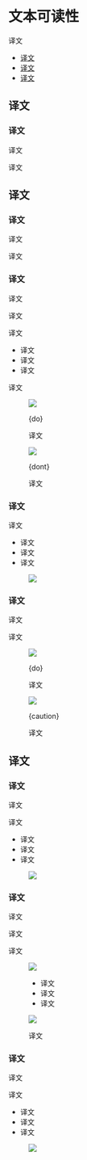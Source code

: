 <div class="article__intro">

[en]: <> (Text legibility)
# 文本可读性

[en]: <> (Color plays an important role in text legibility.)
译文

<nav>

[en]: <> (Legibility standards)
[en]: <> (Text backgrounds)
[en]: <> (Text types)
* [译文](#legibility-standards)
* [译文](#text-backgrounds) 
* [译文](#text-types) 

</nav></div><div class="article__body">

[en]: <> (Legibility standards)
<h2 id="legibility-standards">译文</h2>

[en]: <> (WCAG standards)
### 译文

[en]: <> (All text should be legible and meet accessibility standards. *The Web Content Accessibility Guidelines \(WCAG 2.0\)* level AA requires a 4.5.1 color contrast between text and background for normal text, and 3:1 to large text.)
译文

[en]: <> (To learn more about color, contrast, and accessibility design, read *Material Design Accessibility*.)
译文


[en]: <> (Text backgrounds)
<h2 id="text-backgrounds">译文</h2>

[en]: <> (Text on colored backgrounds)
### 译文

[en]: <> (Black text is recommended for use on light backgrounds, and white text on dark backgrounds. If your app has both light and dark themes, make sure the text is available in a contrasting color against each theme.)
译文

[en]: <> (Colored backgrounds or typography additionally change the rules regarding text opacity and different states of text.)
译文

[en]: <> (Using text opacity)
### 译文

[en]: <> (Instead of using gray text and icons on top of colored backgrounds, create better contrast by displaying white or black text with reduced opacity.)
译文

[en]: <> (For example, black text displayed at 75% opacity on a green background gives the text an appearance of black, with a hint of green.)
译文

[en]: <> (Alternatively, you can calculate the color of text by doing the following:)
译文

[en]: <> (Place the color black at reduced opacity in front of a green background)
[en]: <> (Identify the hex value of the resulting darkened green color)
[en]: <> (Use that hex value of that color for your text)
* 译文
* 译文
* 译文

[en]: <> (In this case, if the surface behind the text changes color, you must update the hex color as well.)
译文

<figure>

![]({assets_path}/color/text-legibility/color-legibility-opacity-baseline-do.png)

<figcaption>

{do}

[en]: <> (Use a transparent version of black on a colored surface to preserve legibility.)
译文

</figcaption></figure><figure>

![]({assets_path}/color/text-legibility/color-legibility-opacity-baseline-dont.png)

<figcaption>

{dont}

[en]: <> (Avoid using opaque gray text that isn’t legible on colored surfaces.)
译文

</figcaption></figure>

[en]: <> (Dark text on light backgrounds)
### 译文

<div class="mdui-row-sm-2"><div class="mdui-col">

[en]: <> (Dark text on light backgrounds \(shown here as #000000 on #FFFFFF\) applies the following opacity levels:)
译文

[en]: <> (High-emphasis text has an opacity of 100%)
[en]: <> (Medium-emphasis text and hint text have opacities of 60%)
[en]: <> (Disabled text has an opacity of 38%)
* 译文
* 译文
* 译文

</div><div class="mdui-col"><figure>

![]({assets_path}/color/text-legibility/color-legibility-darktext.png)

</figure></div></div>

[en]: <> (Colored text and backgrounds)
### 译文

[en]: <> (Colored text should be used sparingly to draw attention and apply selective emphasis. Ideally colored text should be reserved for text elements such as headlines, buttons, and links.)
译文

[en]: <> (Use the Material color tool to determine if certain foreground colors used on text pass accessibility standards on background colors.)
译文

<div class="mdui-row-sm-2"><div class="mdui-col"><figure>

![]({assets_path}/color/text-legibility/color-legibility-coloredtextbg-basil.png)

<figcaption>

{do}

[en]: <> (Large headlines and short text snippets are best for colored text.)
译文

</figcaption></figure></div><div class="mdui-col"><figure>

![]({assets_path}/color/text-legibility/color-legibility-coloredtextbg-caution-owl.png)

<figcaption>

{caution}

[en]: <> (It can be hard to read long body copy that is colored.)
译文

</figcaption></figure></div></div>


[en]: <> (Text types)
<h2 id="text-types">译文</h2>

[en]: <> (Helper Text)
### 译文

<div class="mdui-row-sm-2"><div class="mdui-col">

[en]: <> (Helper text gives context about a field’s input, such as how the input will be used. It can adopt brand colors, but should be legible as determined by WCAG standards.)
译文

[en]: <> (For example, helper text on light backgrounds could apply the following opacity levels and default hexes:)
译文

[en]: <> (High emphasis helper: This text uses a hex value #000000 at 100% opacity)
[en]: <> (Default color helper text: This text uses a hex value of #000000 at 60% opacity)
[en]: <> (Default error helper text: This text uses a hex value of #B00020 at 100% opacity)
* 译文
* 译文
* 译文

</div><div class="mdui-col"><figure>

![]({assets_path}/color/text-legibility/color-legibility-helpertext.png)

</figure></div></div>

[en]: <> (Selected Text)
### 译文

[en]: <> (To reflect brand, text selection can use an accent of your primary or secondary color.)
译文

[en]: <> (Selected text should be legible against the selection color, and the selection color should contrast the background color. Alternatively, you can display outlines, motion, checkmark icons, or other text treatments to indicate selected text.)
译文

[en]: <> (Learn more about contrast \(or try a color contrast analyzer\) at webaim.org.)
译文

<div class="mdui-row-xs-2"><div class="mdui-col"><figure>

![]({assets_path}/color/text-legibility/color-legibility-selectedtext-baseline.png)

<figcaption>

[en]: <> (Text)
[en]: <> (Text selection color)
[en]: <> (Background)
* 译文
* 译文
* 译文

</figcaption></figure></div><div class="mdui-col"><figure>

![]({assets_path}/color/text-legibility/color-legibility-selectedtext-reply.png)

<figcaption>

[en]: <> (Text selection can be customized using your palette accent color.)
译文

</figcaption></figure></div></div>

[en]: <> (Icons and Other symbols)
### 译文

<div class="mdui-row-sm-2"><div class="mdui-col">

[en]: <> (Icons and other elements don’t need to meet WCAG legibility standards, but should be as visible as possible to indicate function or communicate information.)
译文

[en]: <> (For example, dark icons \(#000000\) or other elements on light backgrounds \(#FFFFFF\) could apply the following opacity levels:)
译文

[en]: <> (Active icons have an opacity of 100%)
[en]: <> (Inactive icons have an opacity of 60%)
[en]: <> (Disabled icones have an opacity of 38%)
* 译文
* 译文
* 译文

</div><div class="mdui-col"><figure>

![]({assets_path}/color/text-legibility/color-legibility-darkicon.png)

</figure></div></div></div>

